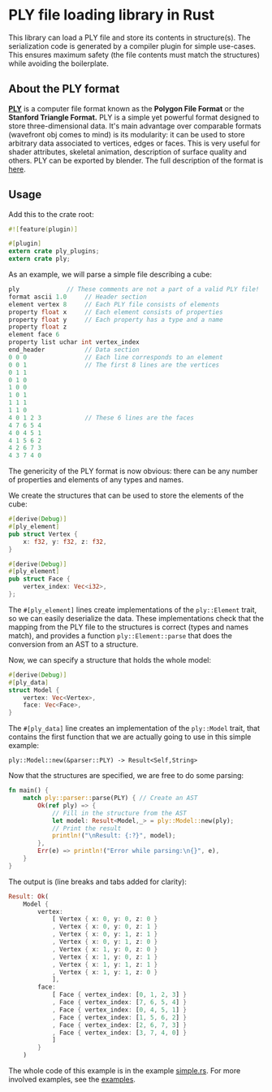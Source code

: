 # PLY file loading library in Rust

This library can load a PLY file and store its contents in structure(s). The serialization code is generated by a compiler plugin for simple use-cases. This ensures maximum safety (the file contents must match the structures) while avoiding the boilerplate.


## About the PLY format

[**PLY**](http://en.wikipedia.org/wiki/PLY_%28file_format%29) is a computer file format known as the **Polygon File Format** or the **Stanford Triangle Format.** PLY is a simple yet powerful format designed to store three-dimensional data. It's main advantage over comparable formats (wavefront obj comes to mind) is its modularity: it can be used to store arbitrary data associated to vertices, edges or faces. This is very useful for shader attributes, skeletal animation, description of surface quality and others. PLY can be exported by blender. The full description of the format is [here](http://paulbourke.net/dataformats/ply/).

## Usage

Add this to the crate root:
```rust
#![feature(plugin)]

#[plugin]
extern crate ply_plugins;
extern crate ply;
```

As an example, we will parse a simple file describing a cube:
```c
ply             // These comments are not a part of a valid PLY file!
format ascii 1.0     // Header section
element vertex 8     // Each PLY file consists of elements
property float x     // Each element consists of properties  
property float y     // Each property has a type and a name
property float z
element face 6
property list uchar int vertex_index
end_header           // Data section
0 0 0                // Each line corresponds to an element
0 0 1                // The first 8 lines are the vertices
0 1 1
0 1 0
1 0 0
1 0 1
1 1 1
1 1 0
4 0 1 2 3            // These 6 lines are the faces
4 7 6 5 4
4 0 4 5 1
4 1 5 6 2
4 2 6 7 3
4 3 7 4 0
```

The genericity of the PLY format is now obvious: there can be any number of properties and elements of any types and names.

We create the structures that can be used to store the elements of the cube:

```rust
#[derive(Debug)]
#[ply_element]
pub struct Vertex {
	x: f32, y: f32, z: f32,
}

#[derive(Debug)]
#[ply_element]
pub struct Face {
	vertex_index: Vec<i32>,
};
```

The `#[ply_element]` lines create implementations of the `ply::Element` trait, so we can easily deserialize the data. These implementations check that the mapping from the PLY file to the structures is correct (types and names match), and provides a function `ply::Element::parse` that does the conversion from an AST to a structure.

Now, we can specify a structure that holds the whole model:

```rust
#[derive(Debug)]
#[ply_data]
struct Model {
	vertex: Vec<Vertex>,
	face: Vec<Face>,
}
```

The `#[ply_data]` line creates an implementation of the `ply::Model` trait, that contains the first function that we are actually going to use in this simple example:

`ply::Model::new(&parser::PLY) -> Result<Self,String>`

Now that the structures are specified, we are free to do some parsing:

```rust
fn main() {
	match ply::parser::parse(PLY) { // Create an AST
		Ok(ref ply) => {
			// Fill in the structure from the AST
			let model: Result<Model,_> = ply::Model::new(ply);
			// Print the result
			println!("\nResult: {:?}", model);
		},
		Err(e) => println!("Error while parsing:\n{}", e),
	}
}
```

The output is (line breaks and tabs added for clarity):
```rust
Result: Ok(
	Model {
		vertex:
			[ Vertex { x: 0, y: 0, z: 0 }
			, Vertex { x: 0, y: 0, z: 1 }
			, Vertex { x: 0, y: 1, z: 1 }
			, Vertex { x: 0, y: 1, z: 0 }
			, Vertex { x: 1, y: 0, z: 0 }
			, Vertex { x: 1, y: 0, z: 1 }
			, Vertex { x: 1, y: 1, z: 1 }
			, Vertex { x: 1, y: 1, z: 0 }
			],
		face:
			[ Face { vertex_index: [0, 1, 2, 3] }
			, Face { vertex_index: [7, 6, 5, 4] }
			, Face { vertex_index: [0, 4, 5, 1] }
			, Face { vertex_index: [1, 5, 6, 2] }
			, Face { vertex_index: [2, 6, 7, 3] }
			, Face { vertex_index: [3, 7, 4, 0] }
			]
		}
	)
```

The whole code of this example is in the example [simple.rs](examples/simple.rs). For more involved examples, see the [examples](examples).
